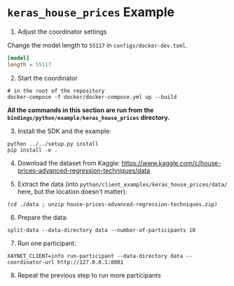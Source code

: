 # `keras_house_prices` Example

1. Adjust the coordinator settings

Change the model length to `55117` in `configs/docker-dev.toml`.

```toml
[model]
length = 55117
```

2. Start the coordinator

```shell
# in the root of the repository
docker-compose -f docker/docker-compose.yml up --build
```

**All the commands in this section are run from the
`bindings/python/example/keras_house_prices` directory.**

3. Install the SDK and the example:

```shell
python ../../setup.py install
pip install -e .
```

4. Download the dataset from Kaggle:
   https://www.kaggle.com/c/house-prices-advanced-regression-techniques/data

5. Extract the data (into
   `python/client_examples/keras_house_prices/data/` here, but the
   location doesn't matter):

```shell
(cd ./data ; unzip house-prices-advanced-regression-techniques.zip)
```

6. Prepare the data:

```shell
split-data --data-directory data --number-of-participants 10
```

7.  Run one participant:

```shell
XAYNET_CLIENT=info run-participant --data-directory data --coordinator-url http://127.0.0.1:8081
```

8. Repeat the previous step to run more participants
